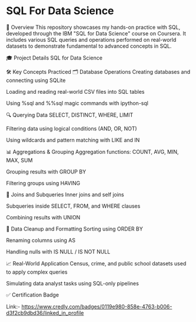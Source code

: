 # SQL For Data Science
📌 Overview
This repository showcases my hands-on practice with SQL, developed through the IBM "SQL for Data Science" course on Coursera. It includes various SQL queries and operations performed on real-world datasets to demonstrate fundamental to advanced concepts in SQL.

🎓 Project Details
SQL for Data Science

🛠️ Key Concepts Practiced
🗂️ Database Operations
Creating databases and connecting using SQLite

Loading and reading real-world CSV files into SQL tables

Using %sql and %%sql magic commands with ipython-sql

🔍 Querying Data
SELECT, DISTINCT, WHERE, LIMIT

Filtering data using logical conditions (AND, OR, NOT)

Using wildcards and pattern matching with LIKE and IN

📊 Aggregations & Grouping
Aggregation functions: COUNT, AVG, MIN, MAX, SUM

Grouping results with GROUP BY

Filtering groups using HAVING

🧩 Joins and Subqueries
Inner joins and self joins

Subqueries inside SELECT, FROM, and WHERE clauses

Combining results with UNION

🧹 Data Cleanup and Formatting
Sorting using ORDER BY

Renaming columns using AS

Handling nulls with IS NULL / IS NOT NULL

📈 Real-World Application
Census, crime, and public school datasets used to apply complex queries

Simulating data analyst tasks using SQL-only pipelines

✅ Certification Badge

Link:- https://www.credly.com/badges/0119e980-858e-4763-b006-d3f2cb9dbd36/linked_in_profile
